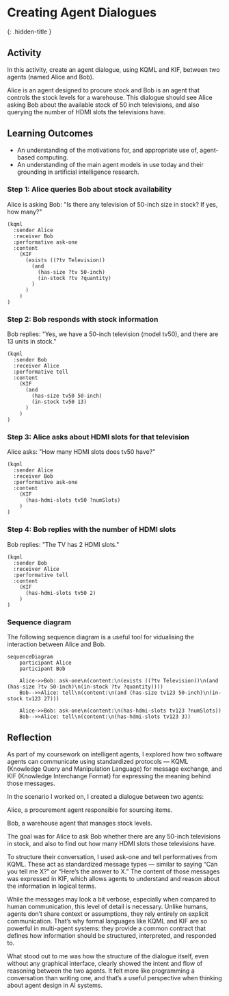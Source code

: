 # Creating Agent Dialogues
{: .hidden-title }

## Activity
In this activity, create an agent dialogue, using KQML and KIF, between two agents (named Alice and Bob).

Alice is an agent designed to procure stock and Bob is an agent that controls the stock levels for a warehouse. This dialogue should see Alice asking Bob about the available stock of 50 inch televisions, and also querying the number of HDMI slots the televisions have.

## Learning Outcomes
- An understanding of the motivations for, and appropriate use of, agent-based computing.
- An understanding of the main agent models in use today and their grounding in artificial intelligence research.


### Step 1: Alice queries Bob about stock availability

Alice is asking Bob: "Is there any television of 50-inch size in stock? If yes, how many?"

```kqml
(kqml
  :sender Alice
  :receiver Bob
  :performative ask-one
  :content 
    (KIF 
      (exists ((?tv Television))
        (and 
          (has-size ?tv 50-inch)
          (in-stock ?tv ?quantity)
        )
      )
    )
)
```

### Step 2: Bob responds with stock information
Bob replies: "Yes, we have a 50-inch television (model tv50), and there are 13 units in stock."

```kqml
(kqml
  :sender Bob
  :receiver Alice
  :performative tell
  :content 
    (KIF 
      (and
        (has-size tv50 50-inch)
        (in-stock tv50 13)
      )
    )
)
```

### Step 3: Alice asks about HDMI slots for that television
Alice asks: "How many HDMI slots does tv50 have?"
```kqml
(kqml
  :sender Alice
  :receiver Bob
  :performative ask-one
  :content 
    (KIF 
      (has-hdmi-slots tv50 ?numSlots)
    )
)
```

### Step 4: Bob replies with the number of HDMI slots
Bob replies: "The TV has 2 HDMI slots."

```kqml
(kqml
  :sender Bob
  :receiver Alice
  :performative tell
  :content 
    (KIF 
      (has-hdmi-slots tv50 2)
    )
)
```

### Sequence diagram
The following sequence diagram is a useful tool for vidualising the interaction between Alice and Bob. 

```mermaid
sequenceDiagram
    participant Alice
    participant Bob

    Alice->>Bob: ask-one\n(content:\n(exists ((?tv Television))\n(and (has-size ?tv 50-inch)\n(in-stock ?tv ?quantity))))
    Bob-->>Alice: tell\n(content:\n(and (has-size tv123 50-inch)\n(in-stock tv123 27)))

    Alice->>Bob: ask-one\n(content:\n(has-hdmi-slots tv123 ?numSlots))
    Bob-->>Alice: tell\n(content:\n(has-hdmi-slots tv123 3))
```

## Reflection
As part of my coursework on intelligent agents, I explored how two software agents can communicate using standardized protocols — KQML (Knowledge Query and Manipulation Language) for message exchange, and KIF (Knowledge Interchange Format) for expressing the meaning behind those messages.

In the scenario I worked on, I created a dialogue between two agents:

Alice, a procurement agent responsible for sourcing items.

Bob, a warehouse agent that manages stock levels.

The goal was for Alice to ask Bob whether there are any 50-inch televisions in stock, and also to find out how many HDMI slots those televisions have.

To structure their conversation, I used ask-one and tell performatives from KQML. These act as standardized message types — similar to saying “Can you tell me X?” or “Here’s the answer to X.” The content of those messages was expressed in KIF, which allows agents to understand and reason about the information in logical terms.

While the messages may look a bit verbose, especially when compared to human communication, this level of detail is necessary. Unlike humans, agents don’t share context or assumptions, they rely entirely on explicit communication. That’s why formal languages like KQML and KIF are so powerful in multi-agent systems: they provide a common contract that defines how information should be structured, interpreted, and responded to.

What stood out to me was how the structure of the dialogue itself, even without any graphical interface, clearly showed the intent and flow of reasoning between the two agents. It felt more like programming a conversation than writing one, and that’s a useful perspective when thinking about agent design in AI systems.